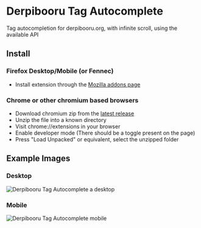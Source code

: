 # Derpibooru Tag Autocomplete
Tag autocompletion for derpibooru.org, with infinite scroll, using the available API

## Install
### Firefox Desktop/Mobile (or Fennec)
- Install extension through the [Mozilla addons page ](https://addons.mozilla.org/en-GB/firefox/addon/derpibooru-tag-autocomplete/)
### Chrome or other chromium based browsers
- Download chromium zip from the [latest release](https://github.com/usyless/Derpibooru-Tag-Autocomplete/releases/latest)
- Unzip the file into a known directory
- Visit chrome://extensions in your browser
- Enable developer mode (There should be a toggle present on the page)
- Press "Load Unpacked" or equivalent, select the unzipped folder

## Example Images
### Desktop
![Derpibooru Tag Autocomplete a desktop](https://github.com/usyless/Derpibooru-Tag-Autocomplete/blob/main/assets/desktop.png?raw=true)
### Mobile
![Derpibooru Tag Autocomplete mobile](https://github.com/usyless/Derpibooru-Tag-Autocomplete/blob/main/assets/mobile.png?raw=true)
